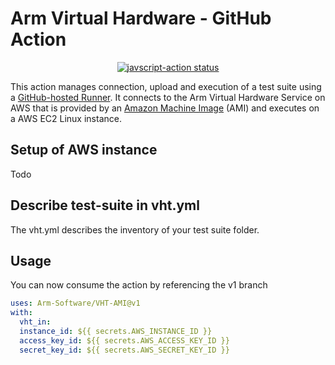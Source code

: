 # Arm Virtual Hardware - GitHub Action

<p align="center">
  <a href="https://github.com/Arm-Software/VHT-AMI/actions"><img alt="javscript-action status" src="https://github.com/Arm-Software/VHT-AMI/workflows/units-test/badge.svg"></a>
</p>

This action manages connection, upload and execution of a test suite using a [GitHub-hosted Runner](https://arm-software.github.io/VHT/main/infrastructure/html/run_ami_github.html#GitHub_hosted). It connects to the Arm Virtual Hardware Service on AWS that is provided by an [Amazon Machine Image](https://docs.aws.amazon.com/AWSEC2/latest/UserGuide/AMIs.html) (AMI) and executes on a AWS EC2 Linux instance.

## Setup of AWS instance

Todo


## Describe test-suite in vht.yml

The vht.yml describes the inventory of your test suite folder.


## Usage

You can now consume the action by referencing the v1 branch

```yaml
uses: Arm-Software/VHT-AMI@v1
with:
  vht_in:
  instance_id: ${{ secrets.AWS_INSTANCE_ID }}
  access_key_id: ${{ secrets.AWS_ACCESS_KEY_ID }}
  secret_key_id: ${{ secrets.AWS_SECRET_KEY_ID }}
```

